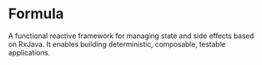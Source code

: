 # Formula
A functional reactive framework for managing state and side effects based on RxJava. It enables building 
deterministic, composable, testable applications.

